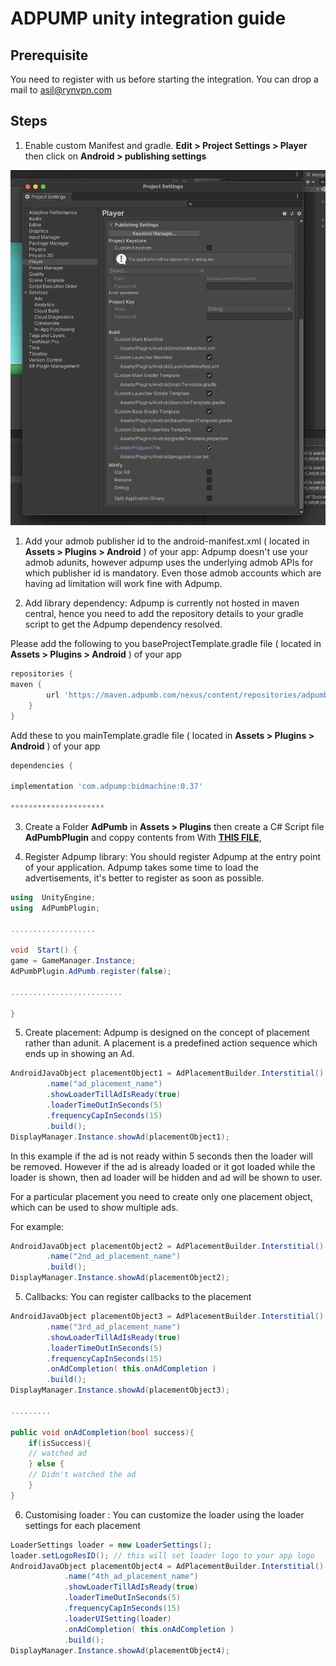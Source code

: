 # ADPUMP unity integration guide

## Prerequisite ##

You need to register with us before starting the integration. You can drop a mail to asil@rynvpn.com

## Steps ##

  

1) Enable custom Manifest and gradle. **Edit > Project Settings > Player** then click on **Android > publishing settings**

  

![alt text](https://github.com/arjunrajmp/demo-unity/blob/main/screen-shot/project-settings.png?raw=true)

  

  

  

1) Add your admob publisher id to the android-manifest.xml ( located in **Assets > Plugins > Android** ) of your app: Adpump doesn't use your admob adunits, however adpump uses the underlying admob APIs for which publisher id is mandatory. Even those admob accounts which are having ad limitation will work fine with Adpump.


2) Add library dependency: Adpump is currently not hosted in maven central, hence you need to add the repository details to your gradle script to get the Adpump dependency resolved.

  

Please add the following to you baseProjectTemplate.gradle file ( located in **Assets > Plugins > Android** )  of your app

```gradle
repositories {
maven { 
        url 'https://maven.adpumb.com/nexus/content/repositories/adpumb'
    }
}
```
Add these to you mainTemplate.gradle file ( located in **Assets > Plugins > Android** )  of your app
```gradle
dependencies {

implementation 'com.adpump:bidmachine:0.37'

*********************


```

3) Create a Folder **AdPumb** in **Assets > Plugins** then create a C# Script file **AdPumbPlugin** and coppy contents from With [**THIS FILE**](https://raw.githubusercontent.com/arjunrajmp/demo-unity/main/Assets/Plugins/AdPumb/AdPumbPlugin.cs),

4) Register Adpump library: You should register Adpump at the entry point of your application. Adpump takes some time to load the advertisements, it's better to register as soon as possible.

```c#
using  UnityEngine;
using  AdPumbPlugin;

...................

void  Start() {
game = GameManager.Instance;
AdPumbPlugin.AdPumb.register(false);

.........................

}

```

5) Create placement: Adpump is designed on the concept of placement rather than adunit. A placement is a predefined action sequence which ends up in showing an Ad. 

```c#
AndroidJavaObject placementObject1 = AdPlacementBuilder.Interstitial()
        .name("ad_placement_name")    
        .showLoaderTillAdIsReady(true)
        .loaderTimeOutInSeconds(5)
        .frequencyCapInSeconds(15)
        .build();
DisplayManager.Instance.showAd(placementObject1);
```

In this example if the ad is not ready within 5 seconds then the loader will be removed. However if the ad is already loaded or it got loaded while the loader is shown, then ad loader will be hidden and ad will be shown to user.

For a particular placement you need to create only one placement object, which can be used to show multiple ads.

For example:

```c#
AndroidJavaObject placementObject2 = AdPlacementBuilder.Interstitial()
        .name("2nd_ad_placement_name")  
        .build();
DisplayManager.Instance.showAd(placementObject2);
```

5) Callbacks: You can register callbacks to the placement

```c#
AndroidJavaObject placementObject3 = AdPlacementBuilder.Interstitial()
        .name("3rd_ad_placement_name")    
        .showLoaderTillAdIsReady(true)
        .loaderTimeOutInSeconds(5)
        .frequencyCapInSeconds(15)
        .onAdCompletion( this.onAdCompletion )
        .build();
DisplayManager.Instance.showAd(placementObject3);

......... 

public void onAdCompletion(bool success){ 
    if(isSuccess){ 
    // watched ad
    } else {
    // Didn't watched the ad
    }
}
```

6) Customising loader : You can customize the loader using the loader settings for each placement

```c#
LoaderSettings loader = new LoaderSettings();
loader.setLogoResID(); // this will set loader logo to your app logo
AndroidJavaObject placementObject4 = AdPlacementBuilder.Interstitial()
            .name("4th_ad_placement_name")
            .showLoaderTillAdIsReady(true)
            .loaderTimeOutInSeconds(5)
            .frequencyCapInSeconds(15)
            .loaderUISetting(loader)
            .onAdCompletion( this.onAdCompletion )
            .build();
DisplayManager.Instance.showAd(placementObject4);

```

 
